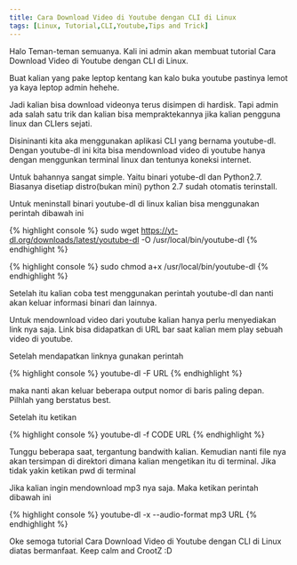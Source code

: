 ```yaml
---
title: Cara Download Video di Youtube dengan CLI di Linux
tags: [Linux, Tutorial,CLI,Youtube,Tips and Trick]
---
```


Halo Teman-teman semuanya. Kali ini admin akan membuat tutorial Cara Download Video di Youtube dengan CLI di Linux.

Buat kalian yang pake leptop kentang kan kalo buka youtube pastinya lemot ya kaya leptop admin hehehe.

Jadi kalian bisa download videonya terus disimpen di hardisk. Tapi admin ada salah satu trik dan kalian bisa mempraktekannya jika kalian pengguna linux dan CLIers sejati.

Disininanti kita aka menggunakan aplikasi CLI yang bernama youtube-dl. Dengan youtube-dl ini kita bisa mendownload video di youtube hanya dengan menggunkan terminal linux dan tentunya koneksi internet.

Untuk bahannya sangat simple. Yaitu binari yotube-dl dan Python2.7. Biasanya disetiap distro(bukan mini) python 2.7 sudah otomatis terinstall.

Untuk meninstall binari youtube-dl di linux kalian bisa menggunakan perintah dibawah ini

{% highlight console %}
sudo wget https://yt-dl.org/downloads/latest/youtube-dl -O /usr/local/bin/youtube-dl
{% endhighlight %}

{% highlight console %}
sudo chmod a+x /usr/local/bin/youtube-dl
{% endhighlight %}

Setelah itu kalian coba test menggunakan perintah youtube-dl dan nanti akan keluar informasi binari dan lainnya.

Untuk mendownload video dari youtube kalian hanya perlu menyediakan link nya saja. Link bisa didapatkan di URL bar saat kalian mem play sebuah video di youtube.

Setelah mendapatkan linknya gunakan perintah

{% highlight console %}
youtube-dl -F URL
{% endhighlight %}

maka nanti akan keluar beberapa output nomor di baris paling depan. Pilhlah yang berstatus best.

Setelah itu ketikan

{% highlight console %}
youtube-dl -f CODE URL
{% endhighlight %}

Tunggu beberapa saat, tergantung bandwith kalian. Kemudian nanti file nya akan tersimpan di direktori dimana kalian mengetikan itu di terminal. Jika tidak yakin ketikan pwd di terminal

Jika kalian ingin mendownload mp3 nya saja. Maka ketikan perintah dibawah ini

{% highlight console %}
youtube-dl -x --audio-format mp3 URL
{% endhighlight %}

Oke semoga tutorial Cara Download Video di Youtube dengan CLI di Linux diatas bermanfaat. Keep calm and CrootZ :D
